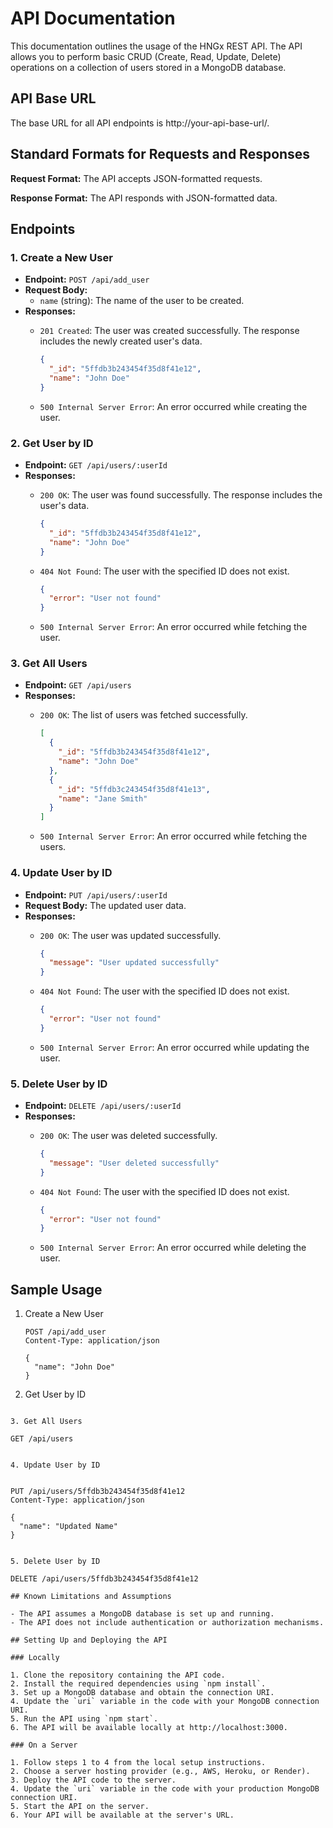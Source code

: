 # API Documentation

This documentation outlines the usage of the HNGx REST API. The API allows you to perform basic CRUD (Create, Read, Update, Delete) operations on a collection of users stored in a MongoDB database.

## API Base URL

The base URL for all API endpoints is http://your-api-base-url/.

## Standard Formats for Requests and Responses

**Request Format:** The API accepts JSON-formatted requests.

**Response Format:** The API responds with JSON-formatted data.

## Endpoints

### 1. Create a New User

- **Endpoint:** `POST /api/add_user`
- **Request Body:**
  - `name` (string): The name of the user to be created.
- **Responses:**
  - `201 Created`: The user was created successfully. The response includes the newly created user's data.

    ```json
    {
      "_id": "5ffdb3b243454f35d8f41e12",
      "name": "John Doe"
    }
    ```

  - `500 Internal Server Error`: An error occurred while creating the user.

### 2. Get User by ID

- **Endpoint:** `GET /api/users/:userId`
- **Responses:**
  - `200 OK`: The user was found successfully. The response includes the user's data.

    ```json
    {
      "_id": "5ffdb3b243454f35d8f41e12",
      "name": "John Doe"
    }
    ```

  - `404 Not Found`: The user with the specified ID does not exist.

    ```json
    {
      "error": "User not found"
    }
    ```

  - `500 Internal Server Error`: An error occurred while fetching the user.

### 3. Get All Users

- **Endpoint:** `GET /api/users`
- **Responses:**
  - `200 OK`: The list of users was fetched successfully.

    ```json
    [
      {
        "_id": "5ffdb3b243454f35d8f41e12",
        "name": "John Doe"
      },
      {
        "_id": "5ffdb3c243454f35d8f41e13",
        "name": "Jane Smith"
      }
    ]
    ```

  - `500 Internal Server Error`: An error occurred while fetching the users.

### 4. Update User by ID

- **Endpoint:** `PUT /api/users/:userId`
- **Request Body:** The updated user data.
- **Responses:**
  - `200 OK`: The user was updated successfully.

    ```json
    {
      "message": "User updated successfully"
    }
    ```

  - `404 Not Found`: The user with the specified ID does not exist.

    ```json
    {
      "error": "User not found"
    }
    ```

  - `500 Internal Server Error`: An error occurred while updating the user.

### 5. Delete User by ID

- **Endpoint:** `DELETE /api/users/:userId`
- **Responses:**
  - `200 OK`: The user was deleted successfully.

    ```json
    {
      "message": "User deleted successfully"
    }
    ```

  - `404 Not Found`: The user with the specified ID does not exist.

    ```json
    {
      "error": "User not found"
    }
    ```

  - `500 Internal Server Error`: An error occurred while deleting the user.

## Sample Usage

1. Create a New User

   ```http
   POST /api/add_user
   Content-Type: application/json

   {
     "name": "John Doe"
   }

2. Get User by ID


```GET /api/users/5ffdb3b243454f35d8f41e12

3. Get All Users

GET /api/users


4. Update User by ID


PUT /api/users/5ffdb3b243454f35d8f41e12
Content-Type: application/json

{
  "name": "Updated Name"
}


5. Delete User by ID

DELETE /api/users/5ffdb3b243454f35d8f41e12

## Known Limitations and Assumptions

- The API assumes a MongoDB database is set up and running.
- The API does not include authentication or authorization mechanisms.

## Setting Up and Deploying the API

### Locally

1. Clone the repository containing the API code.
2. Install the required dependencies using `npm install`.
3. Set up a MongoDB database and obtain the connection URI.
4. Update the `uri` variable in the code with your MongoDB connection URI.
5. Run the API using `npm start`.
6. The API will be available locally at http://localhost:3000.

### On a Server

1. Follow steps 1 to 4 from the local setup instructions.
2. Choose a server hosting provider (e.g., AWS, Heroku, or Render).
3. Deploy the API code to the server.
4. Update the `uri` variable in the code with your production MongoDB connection URI.
5. Start the API on the server.
6. Your API will be available at the server's URL.
